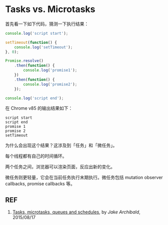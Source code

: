 # Tasks vs. Microtasks

首先看一下如下代码，猜测一下执行结果：

```js
console.log('script start');

setTimeout(function() {
    console.log('setTimeout');
}, 0);

Promise.resolve()
    .then(function() {
        console.log('promise1');
    })
    .then(function() {
        console.log('promise2');
    });

console.log('script end');
```

在 Chrome v85 的输出结果如下：

```
script start
script end
promise 1
promise 2
setTimeout
```

为什么会出现这个结果？这涉及到「任务」和「微任务」。

每个线程都有自己的时间循环。

两个任务之间，浏览器可以渲染页面，反应出新的变化。

微任务则更轻量，它会在当前任务执行末期执行。微任务包括 mutation observer callbacks, promise callbacks 等。

## REF

1. [Tasks, microtasks, queues and schedules][1], by *Jake Archibald*, 2015/08/17

[1]: https://jakearchibald.com/2015/tasks-microtasks-queues-and-schedules/ "Tasks, microtasks, queues and schedules"
